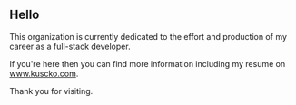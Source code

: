 ## Hello

This organization is currently dedicated to the effort and production of my career as a full-stack developer.

If you're here then you can find more information including my resume on www.kuscko.com. 

Thank you for visiting.
